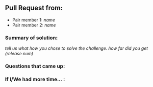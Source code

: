 ## Pull Request from:

- Pair member 1: _name_
- Pair member 2: _name_

### Summary of solution:
_tell us what how you chose to solve the challenge. how far did you get (release num)_

### Questions that came up:

### If I/We had more time... :
